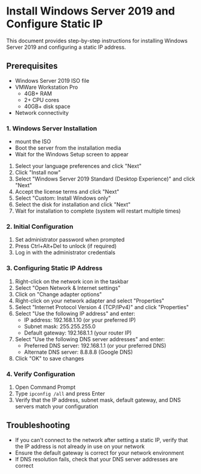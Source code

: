 # Install Windows Server 2019 and Configure Static IP

This document provides step-by-step instructions for installing Windows Server 2019 and configuring a static IP address.

## Prerequisites
- Windows Server 2019 ISO file
- VMWare Workstation Pro 
  - 4GB+ RAM
  - 2+ CPU cores
  - 40GB+ disk space
- Network connectivity


### 1. Windows Server Installation
- mount the ISO
- Boot the server from the installation media
- Wait for the Windows Setup screen to appear
1. Select your language preferences and click "Next"
2. Click "Install now"
3. Select "Windows Server 2019 Standard (Desktop Experience)" and click "Next"
4. Accept the license terms and click "Next"
5. Select "Custom: Install Windows only"
6. Select the disk for installation and click "Next"
7. Wait for installation to complete (system will restart multiple times)

### 2. Initial Configuration
1. Set administrator password when prompted
2. Press Ctrl+Alt+Del to unlock (if required)
3. Log in with the administrator credentials

### 3. Configuring Static IP Address
1. Right-click on the network icon in the taskbar
2. Select "Open Network & Internet settings"
3. Click on "Change adapter options"
4. Right-click on your network adapter and select "Properties"
5. Select "Internet Protocol Version 4 (TCP/IPv4)" and click "Properties"
6. Select "Use the following IP address" and enter:
   - IP address: 192.168.1.10 (or your preferred IP)
   - Subnet mask: 255.255.255.0
   - Default gateway: 192.168.1.1 (your router IP)
7. Select "Use the following DNS server addresses" and enter:
   - Preferred DNS server: 192.168.1.1 (or your preferred DNS)
   - Alternate DNS server: 8.8.8.8 (Google DNS)
8. Click "OK" to save changes

### 4. Verify Configuration
1. Open Command Prompt
2. Type `ipconfig /all` and press Enter
3. Verify that the IP address, subnet mask, default gateway, and DNS servers match your configuration

## Troubleshooting
- If you can't connect to the network after setting a static IP, verify that the IP address is not already in use on your network
- Ensure the default gateway is correct for your network environment
- If DNS resolution fails, check that your DNS server addresses are correct
